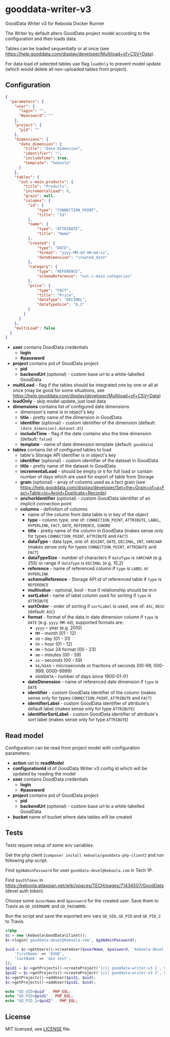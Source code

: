 # gooddata-writer-v3

GoodData Writer v3 for Keboola Docker Runner

The Writer by default alters GoodData project model according to the configuration and then loads data. 

Tables can be loaded sequentially or at once (see https://help.gooddata.com/display/developer/Multiload+of+CSV+Data).

For data load of selected tables use flag `loadOnly` to prevent model update (which would delete all non-uploaded tables from project).

## Configuration

```json
{
  "parameters": {
    "user": {
      "login": "",
      "#password": ""
    },
    "project": {
      "pid": ""
    },
    "dimensions": {
      "date_dimension": {
        "title": "Date Dimension",
        "identifier": "",
        "includeTime": true,
        "template": "keboola"
      }
    },
    "tables": {
      "out.c-main.products": {
        "title": "Products",
        "incrementalLoad": 0,
        "grain": null,
        "columns": {
          "id": {
              "type": "CONNECTION_POINT",
              "title": "Id"
          },
          "name": {
              "type": "ATTRIBUTE",
              "title": "Name"
          },
          "created": {
              "type": "DATE",
              "format": "yyyy-MM-dd HH:mm:ss",
              "dateDimension": "created_date"
          },
          "category": {
              "type": "REFERENCE",
              "schemaReference": "out.c-main.categories"
          },
          "price": {
              "type": "FACT",
              "title": "Price",
              "dataType": "DECIMAL",
              "dataTypeSize": "8,2"
          }
        }
      }
    },
    "multiLoad": false
  }
}
```

- **user** contains GoodData credentials
    - **login**
    - **#password**
- **project** contains pid of GoodData project
    - **pid**
    - **backendUrl** (optional) - custom base url to a white-labelled GoodData
- **multiLoad** - flag if the tables should be integrated one by one or all at once (may be good for some situations, see https://help.gooddata.com/display/developer/Multiload+of+CSV+Data)
- **loadOnly** - skip model update, just load data 
- **dimensions** contains list of configured date dimensions
    - dimension's name is in object's key
    - **title** - pretty name of the dimension in GoodData
    - **identifier** (optional) - custom identifier of the dimension (default: `[date_dimension].dataset.dt`)
    - **includeTime** - flag if the date contains also the time dimension (default: `false`)
    - **template** - name of date dimension template (default: `gooddata`)
- **tables** contains list of configured tables to load
    - table's Storage API identifier is in object's key
    - **identifier** (optional) - custom identifier of the dataset in GoodData
    - **title** - pretty name of the dataset in GoodData
    - **incrementalLoad** - should be empty or `0` for full load or contain number of days which are used for export of table from Storage
    - **grain** (optional) - array of columns used as a fact grain (see https://help.gooddata.com/display/developer/Set+the+Grain+of+a+Fact+Table+to+Avoid+Duplicate+Records)
    - **anchorIdentifier** (optional) - custom GoodData identifier of an implicit connection point
    - **columns** - definition of columns
        - name of the column from data table is in key of the object
        - **type** - column type, one of: `CONNECTION_POINT`, `ATTRIBUTE`, `LABEL`, `HYPERLINK`, `FACT`, `DATE`, `REFERENCE`, `IGNORE`
        - **title** - pretty name of the column in GoodData (makes sense only for types `CONNECTION_POINT`, `ATTRIBUTE` and `FACT`)
        - **dataType** - data type, one of: `BIGINT`, `DATE`, `DECIMAL`, `INT`, `VARCHAR` (makes sense only for types `CONNECTION_POINT`, `ATTRIBUTE` and `FACT`)
        - **dataTypeSize** - number of characters if `dataType` is `VARCHAR` (e.g. 255) or range if `dataType` is `DECIMAL` (e.g. 15,2)
        - **reference** - name of referenced column if `type` is `LABEL` or `HYPERLINK`
        - **schemaReference** - Storage API id of referenced table if `type` is `REFERENCE`
        - **multivalue** - optional, bool - true if relationship should be m:n
        - **sortLabel** - name of label column used for sorting if `type` is `ATTRIBUTE`
        - **sortOrder** - order of sorting if `sortLabel` is used, one of: `ASC`, `DESC` (default: `ASC`)
        - **format** - format of the data in date dimension column if `type` is `DATE` (e.g. `yyyy-MM-dd`), supported formats are:
            - `yyyy` – year (e.g. 2010)
            - `MM` – month (01 - 12)
            - `dd` – day (01 - 31)
            - `hh` – hour (01 - 12)
            - `HH` – hour 24 format (00 - 23)
            - `mm` – minutes (00 - 59)
            - `ss` – seconds (00 - 59)
            - `kk/kkkk` – microseconds or fractions of seconds (00-99, 000-999, 0000-9999)
            - `GOODDATA` - number of days since 1900-01-01
        - **dateDimension** - name of referenced date dimension if `type` is `DATE`
        - **identifier** - custom GoodData identifier of the column  (makes sense only for types `CONNECTION_POINT`, `ATTRIBUTE` and `FACT`)
        - **identifierLabel** - custom GoodData identifier of attribute's default label (makes sense only for type `ATTRIBUTE`)
        - **identifierSortLabel** - custom GoodData identifier of attribute's sort label (makes sense only for type `ATTRIBUTE`)


## Read model

Configuration can be read from project model with configuration parameters:
- **action** set to **readModel**
- **configurationId** id of GoodData Writer v3 config id which will be updated by reading the model
- **user** contains GoodData credentials
    - **login**
    - **#password**
- **project** contains pid of GoodData project
    - **pid**
    - **backendUrl** (optional) - custom base url to a white-labelled GoodData
- **bucket** name of bucket where data tables will be created
        
## Tests

Tests require setup of some env variables. 

Get the php client (`composer install keboola/gooddata-php-client`) and run following php script. 

Find `$gdAdminPassword` for user `gooddata-devel@keboola.com` in Tech 1P. 

Find `$authToken` in <https://keboola.atlassian.net/wiki/spaces/TECH/pages/71434507/GoodData> (devel auth token)

Choose some `$userName` and `$password` for the created user. Save them to Travis as `GD_USERNAME` and `GD_PASSWORD`.

Run the script and save the exported env vars `GD_UID`, `GD_PID` and `GD_PID_2` to Travis.

```php
<?php
$c = new \Keboola\GoodData\Client();
$c->login('gooddata-devel@keboola.com', $gdAdminPassword); 

$uid = $c->getUsers()->createUser($userName, $password, 'keboola-devel', [
    'firstName' => 'EXGD',
    'lastName' => 'dev test',
]);
$pid1 = $c->getProjects()->createProject('[ci] gooddata-writer-v3 1', $authToken);
$pid2 = $c->getProjects()->createProject('[ci] gooddata-writer-v3 2', $authToken);
$c->getProjects()->addUser($pid1, $uid);
$c->getProjects()->addUser($pid2, $uid);

echo "GD_UID=$uid" . PHP_EOL;
echo "GD_PID=$pid1" . PHP_EOL;
echo "GD_PID_2=$pid2" . PHP_EOL;
```

## License

MIT licensed, see [LICENSE](./LICENSE) file.
